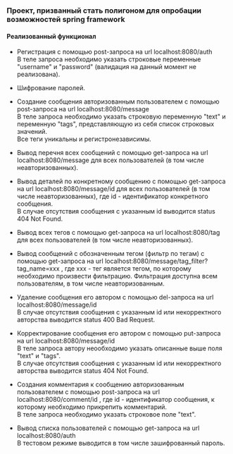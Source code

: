 ### Проект, призванный стать полигоном для опробации возможностей spring framework

#### Реализованный функционал

- Регистрация с помощью post-запроса на url localhost:8080/auth  
В теле запроса необходимо указать строковые переменные "username" и "password" (валидация на данный момент не реализована). 

- Шифрование паролей.

- Создание сообщения авторизованным пользователем с помощью post-запроса на url localhost:8080/message  
В теле запроса необходимо указать строковую переменную "text" и переменную "tags", представляющую из себя список строковых значений.  
Все теги уникальны и регистронезависимы.

- Вывод перечня всех сообщений с помощью get-запроса на url localhost:8080/message для всех пользователей (в том числе неавторизованных).  

- Вывод деталей по конкретному сообщению с помощью get-запроса на url localhost:8080/message/id для всех пользователей (в том числе неавторизованных), где id - идентификатор конкретного сообщения.  
В случае отсутствия сообщения с указанным id выводится status 404 Not Found.

- Вывод всех тегов с помощью get-запроса на url localhost:8080/tag для всех пользователей (в том числе неавторизованных).  

- Вывод сообщений с обозначенным тегом (фильтр по тегам) с помощью get-запроса на url localhost:8080/message/tag_filter?tag_name=xxx , где xxx - тег является тегом, по которому необходимо произвести фильтрацию. Фильтрация доступна всем пользователям, в том числе неавторизованным.

- Удаление сообщения его автором с помощью del-запроса на url localhost:8080/message/id   
В случае отсутствия сообщения с указанным id или некорректного авторства выводится status 400 Bad Request.

- Корректирование сообщения его автором с помощью put-запроса на url localhost:8080/message/id   
В теле запроса автору неообходимо указать описанные выше поля "text" и "tags".   
В случае отсутствия сообщения с указанным id или некорректного авторства выводится status 404 Not Found.

- Создания комментария к сообщению авторизованным пользователем с помощью post-запроса на url localhost:8080/comment/id , где id - идентификатор сообщения, к которому необходимо прикрепить комментарий.   
В теле запроса необходимо указать строковое поле "text".

- Вывод списка пользователей с помощью get-запроса на url localhost:8080/auth  
В тестовом режиме выводится в том числе зашифрованный пароль.




